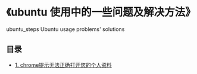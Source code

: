 # 《ubuntu 使用中的一些问题及解决方法》  


ubuntu_steps
Ubuntu usage problems' solutions

## 目录  
- [1. chrome提示无法正确打开您的个人资料]([Q]chrome.md)  



